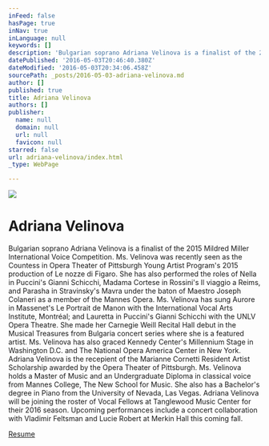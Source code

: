 ```yaml
---
inFeed: false
hasPage: true
inNav: true
inLanguage: null
keywords: []
description: 'Bulgarian soprano Adriana Velinova is a finalist of the 2015 Mildred Miller International Voice Competition. Ms. Velinova was recently seen as the Countess in Opera Theater of Pittsburgh Young Artist Program’s 2015 production of Le nozze di Figaro. She has also performed the roles of Nella in Puccini’s Gianni Schicchi, Madama Cortese in Rossini’s Il viaggio a Reims, and Parasha in Stravinsky’s Mavra under the baton of Maestro Joseph Colaneri as a member of the Mannes Opera. Ms. Velinova has sung Aurore in Massenet’s Le Portrait de Manon with the International Vocal Arts Institute, Montréal; and Lauretta in Puccini’s Gianni Schicchi with the UNLV Opera Theatre. She made her Carnegie Weill Recital Hall debut in the Musical Treasures from Bulgaria concert series where she is a featured artist. Ms. Velinova has also graced Kennedy Center’s Millennium Stage in Washington D.C. and The National Opera America Center in New York. Adriana Velinova is the recepient of the Marianne Cornetti Resident Artist Scholarship awarded by the Opera Theater of Pittsburgh. Ms. Velinova holds a Master of Music and an Undergraduate Diploma in classical voice from Mannes College, The New School for Music. She also has a Bachelor’s degree in Piano from the University of Nevada, Las Vegas. Adriana Velinova will be joining the roster of Vocal Fellows at Tanglewood Music Center for their 2016 season. Upcoming performances include a concert collaboration with Vladimir Feltsman and Lucie Robert at Merkin Hall this coming fall.'
datePublished: '2016-05-03T20:46:40.380Z'
dateModified: '2016-05-03T20:34:06.458Z'
sourcePath: _posts/2016-05-03-adriana-velinova.md
author: []
published: true
title: Adriana Velinova
authors: []
publisher:
  name: null
  domain: null
  url: null
  favicon: null
starred: false
url: adriana-velinova/index.html
_type: WebPage

---
```

![](https://s3-us-west-2.amazonaws.com/the-grid-img/p/4ceae996b70a08f6b9653395365c8d7ba4af1d38.jpg)

# Adriana Velinova

Bulgarian soprano Adriana Velinova is a finalist of the 2015 Mildred Miller International Voice Competition. Ms. Velinova was recently seen as the Countess in Opera Theater of Pittsburgh Young Artist Program's 2015 production of Le nozze di Figaro. She has also performed the roles of Nella in Puccini's Gianni Schicchi, Madama Cortese in Rossini's Il viaggio a Reims, and Parasha in Stravinsky's Mavra under the baton of Maestro Joseph Colaneri as a member of the Mannes Opera. Ms. Velinova has sung Aurore in Massenet's Le Portrait de Manon with the International Vocal Arts Institute, Montréal; and Lauretta in Puccini's Gianni Schicchi with the UNLV Opera Theatre. She made her Carnegie Weill Recital Hall debut in the Musical Treasures from Bulgaria concert series where she is a featured artist. Ms. Velinova has also graced Kennedy Center's Millennium Stage in Washington D.C. and The National Opera America Center in New York. Adriana Velinova is the recepient of the Marianne Cornetti Resident Artist Scholarship awarded by the Opera Theater of Pittsburgh. Ms. Velinova holds a Master of Music and an Undergraduate Diploma in classical voice from Mannes College, The New School for Music. She also has a Bachelor's degree in Piano from the University of Nevada, Las Vegas. Adriana Velinova will be joining the roster of Vocal Fellows at Tanglewood Music Center for their 2016 season. Upcoming performances include a concert collaboration with Vladimir Feltsman and Lucie Robert at Merkin Hall this coming fall.

[Resume][0]

[0]: https://drive.google.com/file/d/0B9mKTXtIEJ-Td1pOdVRkN0c1S2RCaUdrMDFOdm96YlV2ZGp3/view?usp=sharing "Resume"
